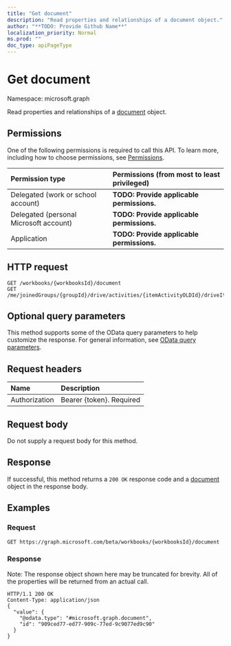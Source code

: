 ```yaml
---
title: "Get document"
description: "Read properties and relationships of a document object."
author: "**TODO: Provide Github Name**"
localization_priority: Normal
ms.prod: ""
doc_type: apiPageType
---
```


# Get document

Namespace: microsoft.graph

Read properties and relationships of a [document](../resources/document.md) object.

## Permissions
One of the following permissions is required to call this API. To learn more, including how to choose permissions, see [Permissions](/concepts/permissions-reference.md).

|Permission type|Permissions (from most to least privileged)|
|:---|:---|
|Delegated (work or school account)|**TODO: Provide applicable permissions.**|
|Delegated (personal Microsoft account)|**TODO: Provide applicable permissions.**|
|Application|**TODO: Provide applicable permissions.**|

## HTTP request
<!-- {
  "blockType": "ignored"
}
-->
``` http
GET /workbooks/{workbooksId}/document
GET /me/joinedGroups/{groupId}/drive/activities/{itemActivityOLDId}/driveItem/document
```

## Optional query parameters
This method supports some of the OData query parameters to help customize the response. For general information, see [OData query parameters](/graph/query-parameters).

## Request headers
|Name|Description|
|:---|:---|
|Authorization|Bearer {token}. Required|

## Request body
Do not supply a request body for this method.

## Response
If successful, this method returns a `200 OK` response code and a [document](../resources/document.md) object in the response body.

## Examples

### Request
<!-- {
  "blockType": "request",
  "name": "get_document"
}
-->
``` http
GET https://graph.microsoft.com/beta/workbooks/{workbooksId}/document
```

### Response
Note: The response object shown here may be truncated for brevity. All of the properties will be returned from an actual call.
<!-- {
  "blockType": "response",
  "truncated": true,
  "@odata.type": "microsoft.graph.document"
}
-->
``` http
HTTP/1.1 200 OK
Content-Type: application/json
{
  "value": {
    "@odata.type": "#microsoft.graph.document",
    "id": "909ced77-ed77-909c-77ed-9c9077ed9c90"
  }
}
```

